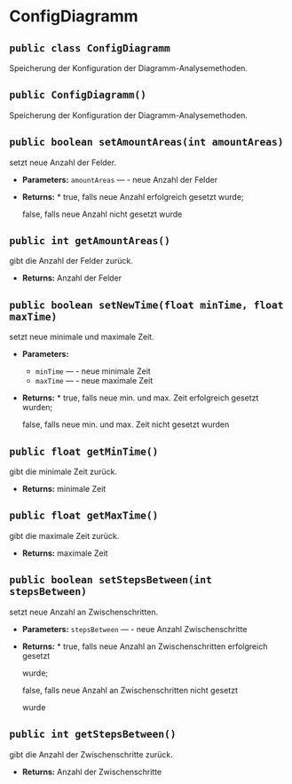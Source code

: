 # ConfigDiagramm


## `public class ConfigDiagramm`

Speicherung der Konfiguration der Diagramm-Analysemethoden.

## `public ConfigDiagramm()`

Speicherung der Konfiguration der Diagramm-Analysemethoden.

## `public boolean setAmountAreas(int amountAreas)`

setzt neue Anzahl der Felder.

 * **Parameters:** `amountAreas` — - neue Anzahl der Felder
 * **Returns:** *         true, falls neue Anzahl erfolgreich gesetzt wurde;

     false, falls neue Anzahl nicht gesetzt wurde

## `public int getAmountAreas()`

gibt die Anzahl der Felder zurück.

 * **Returns:** Anzahl der Felder

## `public boolean setNewTime(float minTime, float maxTime)`

setzt neue minimale und maximale Zeit.

 * **Parameters:**
   * `minTime` — - neue minimale Zeit
   * `maxTime` — - neue maximale Zeit
 * **Returns:** *         true, falls neue min. und max. Zeit erfolgreich gesetzt wurden;

     false, falls neue min. und max. Zeit nicht gesetzt wurden

## `public float getMinTime()`

gibt die minimale Zeit zurück.

 * **Returns:** minimale Zeit

## `public float getMaxTime()`

gibt die maximale Zeit zurück.

 * **Returns:** maximale Zeit

## `public boolean setStepsBetween(int stepsBetween)`

setzt neue Anzahl an Zwischenschritten.

 * **Parameters:** `stepsBetween` — - neue Anzahl Zwischenschritte
 * **Returns:** *         true, falls neue Anzahl an Zwischenschritten erfolgreich gesetzt

     wurde;

     false, falls neue Anzahl an Zwischenschritten nicht gesetzt

     wurde

## `public int getStepsBetween()`

gibt die Anzahl der Zwischenschritte zurück.

 * **Returns:** Anzahl der Zwischenschritte
